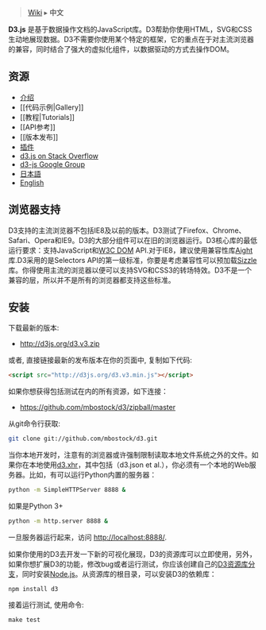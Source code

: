 > [Wiki](Home) ▸ **中文**

  **D3.js** 是基于数据操作文档的JavaScript库。D3帮助你使用HTML，SVG和CSS生动地展现数据。D3不需要你使用某个特定的框架，它的重点在于对主流浏览器的兼容，同时结合了强大的虚拟化组件，以数据驱动的方式去操作DOM。

## 资源
* [介绍](http://mbostock.github.com/d3/)
* [[代码示例|Gallery]]
* [[教程|Tutorials]]
* [[API参考]]
* [[版本发布]]
* [插件](/d3/d3-plugins)
* [d3.js on Stack Overflow](http://stackoverflow.com/questions/tagged/d3.js)
* [d3-js Google Group](http://groups.google.com/group/d3-js)
* [日本語](/mbostock/d3/wiki/JP-Home)
* [English](/mbostock/d3/wiki)

## 浏览器支持
D3支持的主流浏览器不包括IE8及以前的版本。D3测试了Firefox、Chrome、Safari、Opera和IE9。D3的大部分组件可以在旧的浏览器运行。D3核心库的最低运行要求：支持JavaScript和[W3C DOM](http://www.w3.org/DOM/) API.对于IE8，建议使用兼容性库[Aight](https://github.com/shawnbot/aight)库.D3采用的是Selectors API的第一级标准，你要是考虑兼容性可以预加载[Sizzle](http://sizzlejs.com/)库。你得使用主流的浏览器以便可以支持SVG和CSS3的转场特效。D3不是一个兼容的层，所以并不是所有的浏览器都支持这些标准。

## 安装
下载最新的版本:

* <http://d3js.org/d3.v3.zip>

或者, 直接链接最新的发布版本在你的页面中, 复制如下代码:

```html
<script src="http://d3js.org/d3.v3.min.js"></script>
```

如果你想获得包括测试在内的所有资源，如下连接：

* <https://github.com/mbostock/d3/zipball/master>

从git命令行获取:

```bash
git clone git://github.com/mbostock/d3.git
```
当你本地开发时，注意有的浏览器或许强制限制读取本地文件系统之外的文件。如果你在本地使用[d3.xhr](wiki/Requests)，其中包括（d3.json et al.），你必须有一个本地的Web服务器。比如，有可以运行Python内置的服务器：

```bash
python -m SimpleHTTPServer 8888 &
```

如果是Python 3+

```bash
python -m http.server 8888 &
```

一旦服务器运行起来，访问 <http://localhost:8888/>.

如果你使用的D3去开发一下新的可视化展现，D3的资源库可以立即使用，另外，如果你想扩展D3的功能，修改bug或者运行测试，你应该创建自己的[D3资源库分支](https://github.com/mbostock/d3)，同时安装[Node.js](http://nodejs.org/)。从资源库的根目录，可以安装D3的依赖库：

    npm install d3

接着运行测试, 使用命令:

    make test
